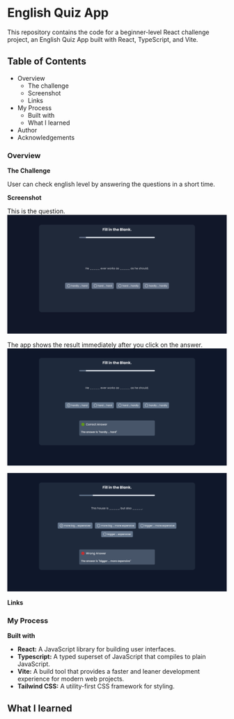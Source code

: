 # English Quiz App

This repository contains the code for a beginner-level React challenge project, an English Quiz App built with React, TypeScript, and Vite.

## Table of Contents
  - Overview
    - The challenge
    - Screenshot
    - Links
  - My Process
    - Built with
    - What I learned
  - Author
  - Acknowledgements

### Overview

**The Challenge**

  User can check english level by answering the questions in a short time.

**Screenshot**

  This is the question.
![Screenshot of a comment on a GitHub issue showing an image, added in the Markdown, of an Octocat smiling and raising a tentacle.](https://github.com/yinyinkyaw/english_quizz_app/blob/main/screenshots/initial_condition.png?raw=true)

 The app shows the result immediately after you click on the answer.
 ![Screenshot of a comment on a GitHub issue showing an image, added in the Markdown, of an Octocat smiling and raising a tentacle.](https://github.com/yinyinkyaw/english_quizz_app/blob/main/screenshots/success_answer.png?raw=true)

 ![Screenshot of a comment on a GitHub issue showing an image, added in the Markdown, of an Octocat smiling and raising a tentacle.](https://github.com/yinyinkyaw/english_quizz_app/blob/main/screenshots/failed_answer.png?raw=true)

**Links**



### My Process
**Built with**

- **React:**  A JavaScript library for building user interfaces.
- **Typescript:** A typed superset of JavaScript that compiles to plain JavaScript.
- **Vite:** A build tool that provides a faster and leaner development experience for modern web projects.
- **Tailwind CSS:** A utility-first CSS framework for styling.

## What I learned

